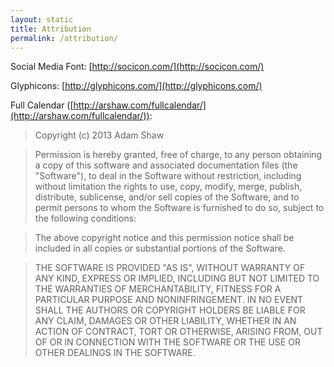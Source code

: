 ```yaml
---
layout: static
title: Attribution
permalink: /attribution/
---
```


Social Media Font: [http://socicon.com/](http://socicon.com/)

Glyphicons: [http://glyphicons.com/](http://glyphicons.com/)

Full Calendar ([http://arshaw.com/fullcalendar/](http://arshaw.com/fullcalendar/)):
> Copyright (c) 2013 Adam Shaw

> Permission is hereby granted, free of charge, to any person obtaining
> a copy of this software and associated documentation files (the
> "Software"), to deal in the Software without restriction, including
> without limitation the rights to use, copy, modify, merge, publish,
> distribute, sublicense, and/or sell copies of the Software, and to
> permit persons to whom the Software is furnished to do so, subject to
> the following conditions:

> The above copyright notice and this permission notice shall be
> included in all copies or substantial portions of the Software.

> THE SOFTWARE IS PROVIDED "AS IS", WITHOUT WARRANTY OF ANY KIND,
> EXPRESS OR IMPLIED, INCLUDING BUT NOT LIMITED TO THE WARRANTIES OF
> MERCHANTABILITY, FITNESS FOR A PARTICULAR PURPOSE AND
> NONINFRINGEMENT. IN NO EVENT SHALL THE AUTHORS OR COPYRIGHT HOLDERS BE
> LIABLE FOR ANY CLAIM, DAMAGES OR OTHER LIABILITY, WHETHER IN AN ACTION
> OF CONTRACT, TORT OR OTHERWISE, ARISING FROM, OUT OF OR IN CONNECTION
> WITH THE SOFTWARE OR THE USE OR OTHER DEALINGS IN THE SOFTWARE.